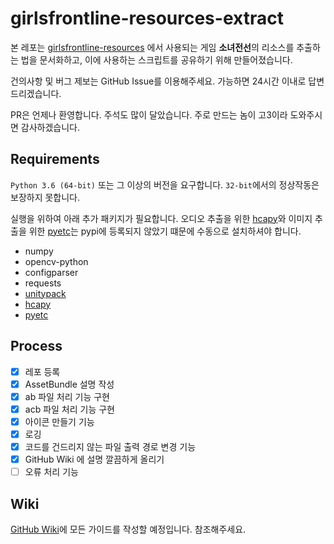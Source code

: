 # girlsfrontline-resources-extract

본 레포는 [girlsfrontline-resources](https://github.com/36base/girlsfrontline-resources) 에서 사용되는 게임 **소녀전선**의 리소스를 추출하는 법을 문서화하고, 이에 사용하는 스크립트를 공유하기 위해 만들어졌습니다.

건의사항 및 버그 제보는 GitHub Issue를 이용해주세요. 가능하면 24시간 이내로 답변드리겠습니다.

PR은 언제나 환영합니다. 주석도 많이 달았습니다. 주로 만드는 놈이 고3이라 도와주시면 감사하겠습니다.

## Requirements

`Python 3.6 (64-bit)` 또는 그 이상의 버전을 요구합니다. `32-bit`에서의 정상작동은 보장하지 못합니다.

실행을 위하여 아래 추가 패키지가 필요합니다. 오디오 추출을 위한 [hcapy](https://github.com/krepe-suZette/hcapy)와 이미지 추출을 위한 [pyetc](https://github.com/krepe-suZette/pyetc)는 pypi에 등록되지 않았기 떄문에 수동으로 설치하셔야 합니다.
* numpy
* opencv-python
* configparser
* requests
* [unitypack](https://github.com/HearthSim/UnityPack)
* [hcapy](https://github.com/krepe-suZette/hcapy)
* [pyetc](https://github.com/krepe-suZette/pyetc)

## Process
- [x] 레포 등록
- [x] AssetBundle 설명 작성
- [x] ab 파일 처리 기능 구현
- [x] acb 파일 처리 기능 구현
- [x] 아이콘 만들기 기능
- [x] 로깅
- [x] 코드를 건드리지 않는 파일 출력 경로 변경 기능
- [x] GitHub Wiki 에 설명 깔끔하게 올리기
- [ ] 오류 처리 기능

## Wiki
[GitHub Wiki](https://github.com/36base/girlsfrontline-resources-extract/wiki)에 모든 가이드를 작성할 예정입니다. 참조해주세요.
